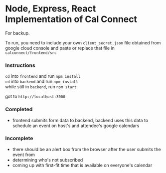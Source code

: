 # Node, Express, React Implementation of Cal Connect

For backup.

To run, you need to include your own `client_secret.json` file obtained from google cloud console and paste or replace that file in `calconnect/frontend/src`

### Instructions
`cd` into `frontend` and run `npm install`<br/>
`cd` into `backend` and run `npm install`<br/>
while still in `backend`, run `npm start`<br/>

got to `http://localhost:3000`

### Completed
- frontend submits form data to backend, backend uses this data to schedule an event on host's and attendee's google calendars

### Incomplete
- there should be an alert box from the browser after the user submits the event from
- determining who's not subscribed
- coming up with first-fit time that is available on everyone's calendar

